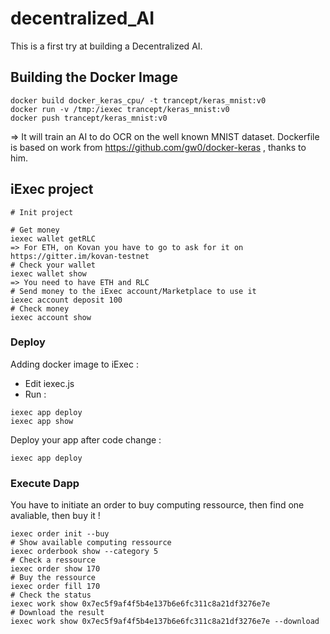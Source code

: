 # decentralized_AI

This is a first try at building a Decentralized AI.

## Building the Docker Image

```
docker build docker_keras_cpu/ -t trancept/keras_mnist:v0
docker run -v /tmp:/iexec trancept/keras_mnist:v0
docker push trancept/keras_mnist:v0
```

=> It will train an AI to do OCR on the well known MNIST dataset.
Dockerfile is based on work from https://github.com/gw0/docker-keras , thanks to him.

## iExec project

```
# Init project

# Get money
iexec wallet getRLC
=> For ETH, on Kovan you have to go to ask for it on https://gitter.im/kovan-testnet
# Check your wallet
iexec wallet show
=> You need to have ETH and RLC
# Send money to the iExec account/Marketplace to use it
iexec account deposit 100
# Check money
iexec account show
```

### Deploy

Adding docker image to iExec :
- Edit iexec.js
- Run :
```
iexec app deploy
iexec app show
```

Deploy your app after code change :
```
iexec app deploy
```

### Execute Dapp

You have to initiate an order to buy computing ressource, then find one avaliable, then buy it !

```
iexec order init --buy
# Show available computing ressource
iexec orderbook show --category 5
# Check a ressource
iexec order show 170
# Buy the ressource
iexec order fill 170
# Check the status
iexec work show 0x7ec5f9af4f5b4e137b6e6fc311c8a21df3276e7e
# Download the result
iexec work show 0x7ec5f9af4f5b4e137b6e6fc311c8a21df3276e7e --download
```




